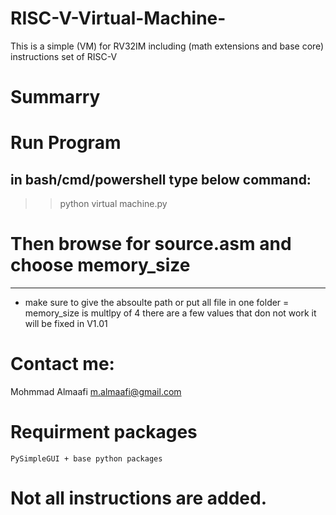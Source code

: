 # RISC-V-Virtual-Machine-
This is a simple (VM) for RV32IM including (math extensions and base core) instructions set of RISC-V

# Summarry


# Run Program
in bash/cmd/powershell type below command:
---------------------------------------------
>>   python virtual machine.py
# Then browse for source.asm and choose memory_size   
---------------------------------------------
- make sure to give the absoulte path or put all file in one folder
= memory_size is multlpy of 4
	there are a few values that don not work
	it will be fixed in V1.01


# Contact me:
Mohmmad Almaafi  m.almaafi@gmail.com


# Requirment packages
	PySimpleGUI + base python packages
	
	
# Not all instructions are added. 
